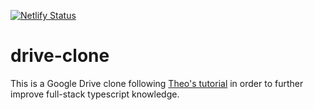 [![Netlify Status](https://api.netlify.com/api/v1/badges/bf61bc31-ac27-4e61-9bf3-21038c23a706/deploy-status)](https://app.netlify.com/projects/spin3l-drive-clone/deploys)


# drive-clone

This is a Google Drive clone following [Theo's tutorial](https://www.youtube.com/watch?v=c-hKSbzooAg) in order to further improve full-stack typescript knowledge.